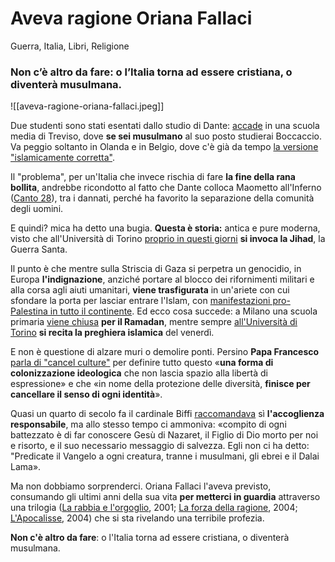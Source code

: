 # Aveva ragione Oriana Fallaci

Guerra, Italia, Libri, Religione

### Non c’è altro da fare: o l’Italia torna ad essere cristiana, o diventerà musulmana.

![[aveva-ragione-oriana-fallaci.jpeg]]

<!--more-->

Due studenti sono stati esentati dallo studio di Dante: [accade](https://www.orizzontescuola.it/a-treviso-divina-commedia-censurata-a-scuola-per-due-studenti-musulmani/) in una scuola media di Treviso, dove **se sei musulmano** al suo posto studierai Boccaccio. Va peggio soltanto in Olanda e in Belgio, dove c'è già da tempo [la versione "islamicamente corretta"](https://www.firenzetoday.it/attualita/dante-traduzione-divina-commedia-maometto-olanda-belgio.html).

Il "problema", per un'Italia che invece rischia di fare **la fine della rana bollita**, andrebbe ricondotto al fatto che Dante colloca Maometto all'Inferno ([Canto 28](https://divinacommedia.weebly.com/inferno-canto-xxviii.html)), tra i dannati, perché ha favorito la separazione della comunità degli uomini.

E quindi? mica ha detto una bugia. **Questa è storia:** antica e pure moderna, visto che all'Università di Torino [proprio in questi giorni](https://www.ilgiornale.it/news/politica/politecnico-moschea-allarme-islamizzazione-2325920.html) **si invoca la Jihad**, la Guerra Santa.

Il punto è che mentre sulla Striscia di Gaza si perpetra un genocidio, in Europa **l'indignazione**, anziché portare al blocco dei rifornimenti militari e alla corsa agli aiuti umanitari, **viene trasfigurata** in un'ariete con cui sfondare la porta per lasciar entrare l'Islam, con [manifestazioni pro-Palestina in tutto il continente](https://it.euronews.com/2024/05/11/manifestazioni-pro-palestina-in-europa-tende-anche-nelle-universita-italiane). Ed ecco cosa succede: a Milano una scuola primaria [viene chiusa](https://www.orizzontescuola.it/scuola-chiusa-per-festa-di-fine-ramadan-il-ministero-sono-state-riscontrate-irregolarita-nella-delibera-assunta-dal-consiglio-distituto/) **per il Ramadan**, mentre sempre [all'Università di Torino](https://www.ilgiornale.it/news/nazionale/preghiera-limam-e-jihad-luniversit-torino-trasformata-2325466.html) **si recita la preghiera islamica** del venerdì.

E non è questione di alzare muri o demolire ponti. Persino **Papa Francesco** [parla di "cancel culture"](https://www.ilfoglio.it/chiesa/2022/01/11/news/il-papa-manda-al-rogo-la-cancel-culture-3530719/) per definire tutto questo «**una forma di colonizzazione ideologica** che non lascia spazio alla libertà di espressione» e che «in nome della protezione delle diversità, **finisce per cancellare il senso di ogni identità**».

Quasi un quarto di secolo fa il cardinale Biffi [raccomandava](https://chiesa.espresso.repubblica.it/articolo/7448.html) sì **l'accoglienza responsabile**, ma allo stesso tempo ci ammoniva: «compito di ogni battezzato è di far conoscere Gesù di Nazaret, il Figlio di Dio morto per noi e risorto, e il suo necessario messaggio di salvezza. Egli non ci ha detto: "Predicate il Vangelo a ogni creatura, tranne i musulmani, gli ebrei e il Dalai Lama».

Ma non dobbiamo sorprenderci. Oriana Fallaci l'aveva previsto, consumando gli ultimi anni della sua vita **per metterci in guardia** attraverso una trilogia ([La rabbia e l'orgoglio](https://amzn.to/3wPDH9Q), 2001; [La forza della ragione](https://amzn.to/4bxt3DP), 2004; [L'Apocalisse](https://amzn.to/3Kk2PbQ), 2004) che si sta rivelando una terribile profezia.

**Non c'è altro da fare**: o l'Italia torna ad essere cristiana, o diventerà musulmana.